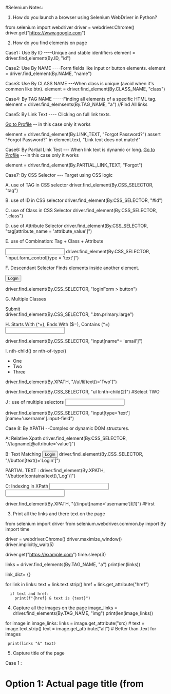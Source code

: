 #Selenium Notes: 
1. How do you launch a browser using Selenium WebDriver in Python?

from selenium import webdriver
driver = webdriver.Chrome()
driver.get("https://www.google.com")

2. How do you find elements on page

Case1 : Use By ID   ----Unique and stable identifiers 
element = driver.find_element(By.ID, "id")

Case2: Use By NAME   ----Form fields like input or button elements.
element = driver.find_element(By.NAME, "name")

Case3: Use By CLASS NAME    ---When class is unique (avoid when it's common like btn).
element = driver.find_element(By.CLASS_NAME, "class")

Case4: By TAG NAME -----Finding all elements of a specific HTML tag.
element = driver.find_elemsents(By.TAG_NAME, "a")    //Find All links

Case5: By Link Text  ---- Clicking on full link texts.

<a href="/profile">Go to Profile</a>    -- in this case only it works

element  = driver.find_element(By.LINK_TEXT, "Forgot Password?")
assert "Forgot Password?" in element.text, "Link text does not match!"

Case6: By Partial Link Test --- When link text is dynamic or long.
<a href="/profile">Go to Profile</a>   ---in this case only it works

element = driver.find_element(By.PARTIAL_LINK_TEXT, "Forgot")

Case7: By CSS Selector  --- Target using  CSS logic

A. use of TAG in CSS selector
driver.find_element(By.CSS_SELECTOR, "tag")

B. use of ID in CSS selector
driver.find_element(By.CSS_SELECTOR, "#id")

C. use of Class in CSS Selector
driver.find_element(By.CSS_SELECTOR, ".class")

D. use of Attribute Selector
driver.find_element(By.CSS_SELECTOR, "tag[attribute_name = 'attribute_value']")

E. use of Combination: Tag + Class + Attribute

<input type="text" class="form-control" id="username">
driver.find_element(By.CSS_SELECTOR, "input.form_control[type = 'text']")

F. Descendant Selector
Finds elements inside another element.

<form id="loginForm">
  <button type="submit">Login</button>
</form>
driver.find_element(By.CSS_SELECTOR, "loginForm > button")

G. Multiple Classes 
<div class="btn primary large">Submit</div>
driver.find_element(By.CSS_SELECTOR, ".btn.primary.large")

H.  Starts With (^=), Ends With ($=), Contains (*=)
<input name="user_email">

driver.find_element(By.CSS_SELECTOR, "input[name*= 'email']")

I. nth-child() or nth-of-type()

<ul>
  <li>One</li>
  <li>Two</li>
  <li>Three</li>
</ul>

driver.find_element(By.XPATH, "//ul/li[text()='Two']")

driver.find_element(By.CSS_SELECTOR, "ul li:nth-child(2)")   #Select TWO


J : use of multiple selectors
<input type="text" name="username" class="input-field">

driver.find_element(By.CSS_SELECTOR, "input[type='text'][name='username'].input-field")



Case 8: By XPATH  --Complex or dynamic DOM structures.

A: Relative Xpath
driver.find_element(By.CSS_SELECTOR, "//tagname[@attribute='value']")

B: Text Matching
<button>Login</button>
driver.find_element(By.CSS_SELECTOR, "//button[text()='Login']")

PARTIAL TEXT : 
driver.find_element(By.XPATH, "//button[contains(text(),'Log')]")

C: Indexing in XPath
<input name="username">
<input name="username">

driver.find_element(By.XPATH, "(//input[name='username'])[1]")    #First

3. Print all the links and there text on the page

from selenium import driver
from selenium.webdriver.common.by import By
import time

driver = webdriver.Chrome()
driver.maximize_window()
driver.implicitly_wait(5)

driver.get("https://example.com")
time.sleep(3)

links = driver.find_elements(By.TAG_NAME, "a")
print(len(links))

link_dict= {}

for link in links:
      text = link.text.strip()
      href = link.get_attribute("href")

      if text and href:
        print(f"{href} & text is {text}")

4. Capture all the images on the page
image_links = driver.find_elements(By.TAG_NAME, "img")
print(len(image_links))

for image in image_links:
     links = image.get_attribute("src)
     # text = image.text.strip()
     text = image.get_attribute("alt")   # Better than .text for images

     print(links "&" text)
    
5. Capture title of the page

Case 1 : 

# Option 1: Actual page title (from <title> tag in <head>)

print(driver.title)
assert "Title" in driver.title, "Title doesn't match"

Case 2 : 

# Option 2: Heading from the body (if any <h1>)

try: 
    h1 = driver.find_element(By.TAG_NAME, "h1")
    print(h1.text)

except:
    print("h1 not found")

6.  Check X path 
<ul>
  <li>
    <div>
      <a href="#">One</a>
    </div>
  </li>
  <li>
    <div>
      <a href="#">Two</a>
    </div>
  </li>
  <li>
    <div>
      <a href="#">Three</a>
    </div>
  </li>
</ul>


 Recommended XPath (generic and safe):
//ul//li//a

links = driver.find_elements(By.XPATH, "//ul//li//a")
for link in links:
    print(link.text)

7. How do you handle dynamic elements with changing IDs or classes?
# Use dynamic XPath or CSS selectors.
Example: //input[contains(@id, 'search')]

<div id="popup-xyz123" class="modal-open-4581">
  <button class="close-btn" data-id="modal-close">×</button>
</div>

driver.find_element(By.XPATH, //div[contains(@id, 'popup-xyz')]//button).click()

8. Use of text in xpath

Case 1 : Exact match using text()
//tagname[text(), "exact_text"]

Case 2 : Partial match using contains(text(), ...)
//tagname[contains(text(), "Partial")]

E.g driver.find_element(By.XPATH, "//button[text()='Close']").click()

9. Use of span or strong tag for text of link 

<a href="/profile">
  <span>Go to Profile</span>
</a>

//a[span[contains(text(),'Go to Profile')]]


driver.find_element(By.XPATH,"//a[span[contains(text(),'Go to Profile')]]" ).click()


10. How do you wait for an element to appear before interacting with it?

# Case 1 : time.sleep()
- A hardcoded delay

import time
time.sleep(5)  # pause for 5 seconds

# Case 2 : Implicit Wait()  
- A global wait once to the driver
- It is applied to all find_element calls
Only for debugging or demonstration purposes.

driver_implicitly_wait(10)   # wait up to 10 seconds for all elements

# Case 3 : Explicit Wait
A conditional wait --  waits for specific condition to be true before proceeding.
Most powerful and recommended way for dynamic elements.

from selenium.webdriver.common.by import By
from selenium.webdriver.support.ui import WebDriverWait
from selenium.webdriver.support import expected_conditions as EC

element = WebDriverWait(driver, 10).until(EC.presence_of_element_located((By.ID, "element")))


# Conditions : 
A. presence_of_element_located
B. visiblity_of_element_located
C. element_to_be_clickable
D. title_contains
E.alert_is_present
F. invisibility_of_element


* Implicit wait applies globally and waits for a max time before throwing NoSuchElementException.

--  WebDriverWait(driver, 10).until(EC.alert_is_present())   -- wait until an alert is present



11. Different explicit wait uses:

# How do you wait until an element becomes clickable?  
WebDriverWait(driver, 10).until(EC.element_to_be_clickable((By.ID, "submitBtn")))

# How do you wait until a specific text appears in an element?
WebDriverWait(driver, 10).until(EC.text_to_be_present_in_element((By.ID, "status"), "Success"))

# How do you wait until an alert is present?
WebDriverWait(driver, 10).until(EC.alert_is_present())

---visibility_of_element_located

WebDriverWait(driver, 10).until(
    EC.visibility_of_element_located((By.CSS_SELECTOR, ".error-msg"))
)


12. Assert the output 

# Below is hard assertion
assert "expected_result" in driver.title, f"Title does not match! the actual title: {driver.title}"

# To avoid crashing the script on failure and still print messages, wrap it in try-except:

try:
    assert "Expected_title" in driver.title, f"Actual and Expected title doesn't match ! Got{driver.title}"
    print("title matches")
except AssertionError as e:
    print(e)


13. Hard Assertion vs Soft Assertion

# Soft Assertion : check.is_in(expected_substring,actual_substring,message)
# check.equal(expected, actual, message)
# check.is_true(condition, message)


-- For element text contains expected value - like title url etc.
check.is_in("Dashboard",driver.title, "Title should contains 'Dashboard'")

--Exact match between actual and expected value
check.equal("Success",driver.find_element(By.ID,"username").text,"username does not match")

--Check visibility, button enablement, checkbox selection.
check.is_true(driver.find_element(By.ID, "submit").is_enabled(), "Submit button should be enabled")
check.is_true(driver.find_element(By.ID, "terms").is_selected(), "Terms checkbox should be selected")
check.is_true(driver.find_element(By.ID, "logout").is_displayed(), "Logout link is not visible")

In the case of important checks like integration methods, we should use hard assertions. For independent verifications or when checking every element on a page, we should use soft assertions.

14. How do you handle JavaScript alerts in Selenium?
alert = driver.switch_to.alert
print(alert.text)
alert.accept
alert.dismiss()
alert.send_keys("test")
Note: If the alert is not present yet, it will throw a NoAlertPresentException.


# use of explicit wait in alert
alert = WebDriverWait(driver,10).until.(EC.alert_is_present)
print(alert.text)

15. Handling HTTP Auth Popups in Selenium with URL
url = f"https://{username}:{password}@{host}"
driver.get(url)

16. Back, Forward and Refresh in selenium
driver.back()
driver.forward()
driver.refresh()

17. Bypass SSL Certificate errors

from selenium.webdriver.chrome.options import Options
options = Options()
options.add_argument('--allow-running-insecure-content')
options.add_argument('--ignore-certificate-errors')
driver = webdriver.Chrome(options = options)


18. Handle Cookies in Selenium
cookies = driver.get_cookies()
print(cookies)
print(len(cookies))

for cookie in cookies:
    print(cookie)


# Add cookiess
driver.add_cookie({"name":"Python", "value":"123ghb"})

# Delete specific cookie
driver.delete_cookie("Python")

# Delete All cookies
delete.delete_all_cookies()

19. Drag and drop script using Selenium + Python

from selenium.webdriver.common.action_chains import ActionChains

# Switch to iframe that contains draggable/droppable elements
element = driver.find_element(By.CLASS_NAME, "demo-frame")
drive.switch_to.frame(element)

drag_me = driver.find_element(By.ID, "draggable")
drop_here = driver.find_element(By.ID, "droppable")

actions = ActionChains(driver)
actions.drag_and_drop(drag_me,drop_here).perform()


#drag and drop without using drag_and_drop method
#click --- hold --- move element
act_chains.click_and_hold(drag_me).move_to_element(drop_here).perform()


20. Selenium Dropdown Handling in Python

# Basic Dropdown Handling (Single Select)
from selenium.webdriver.support.select import 
element = driver.find_elements(By.ID, "dropdown_id")
select = Select(element)
select.select_by_visible_text("India)
select.select_by_index(2)
select.select_by_value("IN")

# Check if Dropdown is Multiselect
select.is_multiple()

# Deselect Options (Only for Multi-select)
select.deselect_all()
select.deselect_by_value("value")
select.deselect_by_visible_text("text")
select.deselect_by_index(3)


# Print all dropdown options
options = select.options
print(len(options))
for opt in options:
    print(opt.text)

# Select Dropdown Without Using Select Class

options = driver.find_elements(By.XPATH, '//select[@id = "iidi"]/option')
print(len(options))
for opt in options:
   if opt.text =="india";
       opt.click()
       break

# Generic Functions:
def select_dropdown_by_text(element, value):
    for option in element:
        if option.text == value:
            option.click()
            break

# Select all values
options = driver.find_elements(By.XPATH, '//select[@id="yourDropdownId"]/option')
for opt in options:
    opt.click()  # Only works if dropdown allows multiple selections


21. Use of clear

username = driver.find_element(By.ID, "username")
username.clear()  # Clear old input
username.send_keys("Ankit")

22. File Upload in Selenium
<input type="file" name="file_upload">

driver.find_element(By.NAME, "file_upload").send_keys("C:/path/to/file.pdf")





